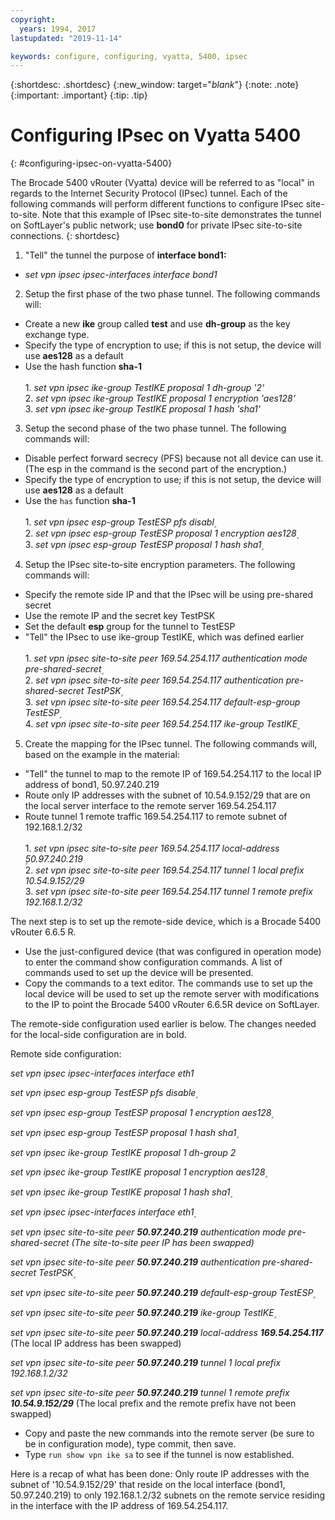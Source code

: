 ```yaml
---
copyright:
  years: 1994, 2017
lastupdated: "2019-11-14"

keywords: configure, configuring, vyatta, 5400, ipsec
---
```


{:shortdesc: .shortdesc}
{:new_window: target="_blank_"}
{:note: .note}
{:important: .important}
{:tip: .tip}

# Configuring IPsec on Vyatta 5400
{: #configuring-ipsec-on-vyatta-5400}

The Brocade 5400 vRouter (Vyatta) device will be referred to as "local" in regards to the Internet Security Protocol (IPsec) tunnel. Each of the following commands will perform different functions to configure IPsec site-to-site. Note that this example of IPsec site-to-site demonstrates the tunnel on SoftLayer's public network; use **bond0** for private IPsec site-to-site connections.
{: shortdesc}

1. "Tell" the tunnel the purpose of **interface bond1:**

  * *set vpn ipsec ipsec-interfaces interface bond1*

2. Setup the first phase of the two phase tunnel. The following commands will:

  * Create a new **ike** group called **test** and use **dh-group** as the key exchange type.
  * Specify the type of encryption to use; if this is not setup, the device will use **aes128** as a default
  * Use the hash function **sha-1**<br/><br/>
  1\. *set vpn ipsec ike-group TestIKE proposal 1 dh-group '2'*<br/>
  2\. *set vpn ipsec ike-group TestIKE proposal 1 encryption 'aes128'*<br/>
  3\. *set vpn ipsec ike-group TestIKE proposal 1 hash 'sha1'*<br/>

3. Setup the second phase of the two phase tunnel. The following commands will:

  * Disable perfect forward secrecy (PFS) because not all device can use it. (The esp in the command is the second part of the encryption.)
  * Specify the type of encryption to use; if this is not setup, the device will use **aes128** as a default
  * Use the `has` function **sha-1**<br/><br/>
  1\. *set vpn ipsec esp-group TestESP pfs disabl۪*<br/>
  2\. *set vpn ipsec esp-group TestESP proposal 1 encryption aes128۪*<br/>
  3\. *set vpn ipsec esp-group TestESP proposal 1 hash sha1۪*<br/>

4. Setup the IPsec site-to-site encryption parameters. The following commands will:

  * Specify the remote side IP and that the IPsec will be using pre-shared secret
  * Use the remote IP and the secret key TestPSK
  * Set the default **esp** group for the tunnel to TestESP
  * "Tell" the IPsec to use ike-group TestIKE, which was defined earlier<br/><br/>
  1\. *set vpn ipsec site-to-site peer 169.54.254.117 authentication mode pre-shared-secret۪*<br/>
  2\. *set vpn ipsec site-to-site peer 169.54.254.117 authentication pre-shared-secret TestPSK۪*<br/>
  3\. *set vpn ipsec site-to-site peer 169.54.254.117 default-esp-group TestESP۪*<br/>
  4\. *set vpn ipsec site-to-site peer 169.54.254.117 ike-group TestIKE۪*<br/>

5. Create the mapping for the IPsec tunnel. The following commands will, based on the example in the material:

  * "Tell" the tunnel to map to the remote IP of 169.54.254.117 to the local IP address of bond1, 50.97.240.219
  * Route only IP addresses with the subnet of 10.54.9.152/29 that are on the local server interface to the remote server 169.54.254.117
  * Route tunnel 1 remote traffic 169.54.254.117 to remote subnet of 192.168.1.2/32<br/><br/>
  1\. *set vpn ipsec site-to-site peer 169.54.254.117 local-address ۪50.97.240.219*<br/>
  2\. *set vpn ipsec site-to-site peer 169.54.254.117 tunnel 1 local prefix 10.54.9.152/29*<br/>
  3\. *set vpn ipsec site-to-site peer 169.54.254.117 tunnel 1 remote prefix 192.168.1.2/32*<br/>

The next step is to set up the remote-side device, which is a Brocade 5400 vRouter 6.6.5 R.

  * Use the just-configured device (that was configured in operation mode) to enter the command show configuration commands. A list of commands used to set up the device will be presented.
  * Copy the commands to a text editor. The commands use to set up the local device will be used to set up the remote server with modifications to the IP to point the Brocade 5400 vRouter 6.6.5R device on SoftLayer.

The remote-side configuration used earlier is below. The changes needed for the local-side configuration are in bold.

Remote side configuration:

*set vpn ipsec ipsec-interfaces interface eth1*

*set vpn ipsec esp-group TestESP pfs disable۪*

*set vpn ipsec esp-group TestESP proposal 1 encryption aes128۪*

*set vpn ipsec esp-group TestESP proposal 1 hash sha1۪*

*set vpn ipsec ike-group TestIKE proposal 1 dh-group 2*

*set vpn ipsec ike-group TestIKE proposal 1 encryption aes128۪*

*set vpn ipsec ike-group TestIKE proposal 1 hash sha1۪*

*set vpn ipsec ipsec-interfaces interface eth1۪*

*set vpn ipsec site-to-site peer **50.97.240.219** authentication mode pre-shared-secret (The site-to-site peer IP has been swapped)*

*set vpn ipsec site-to-site peer **50.97.240.219** authentication pre-shared-secret TestPSK۪*

*set vpn ipsec site-to-site peer **50.97.240.219** default-esp-group TestESP۪*

*set vpn ipsec site-to-site peer **50.97.240.219** ike-group TestIKE۪*

*set vpn ipsec site-to-site peer **50.97.240.219** local-address **169.54.254.117*** (The local IP address has been swapped)

*set vpn ipsec site-to-site peer **50.97.240.219** tunnel 1 local prefix 192.168.1.2/32*

*set vpn ipsec site-to-site peer **50.97.240.219** tunnel 1 remote prefix **10.54.9.152/29*** (The local prefix and the remote prefix have not been swapped)

* Copy and paste the new commands into the remote server (be sure to be in configuration mode), type commit, then save.
* Type `run show vpn ike sa` to see if the tunnel is now established.

Here is a recap of what has been done: Only route IP addresses with the subnet of '10.54.9.152/29' that reside on the local interface (bond1, 50.97.240.219) to only 192.168.1.2/32 subnets on the remote service residing in the interface with the IP address of 169.54.254.117.
